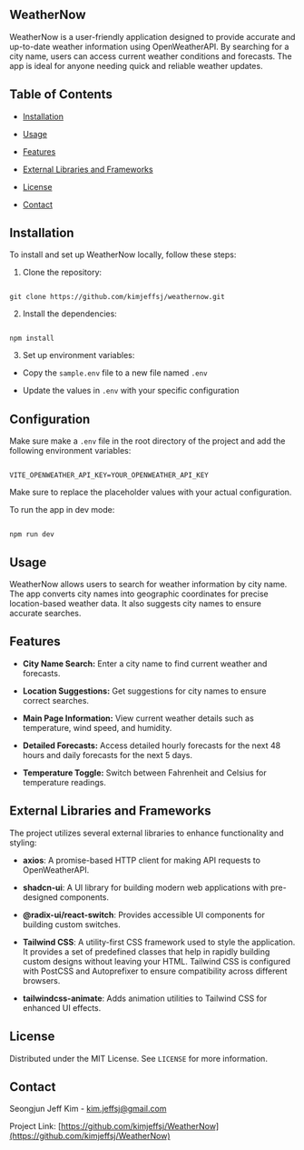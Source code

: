 ## WeatherNow

WeatherNow is a user-friendly application designed to provide accurate and up-to-date weather information using OpenWeatherAPI. By searching for a city name, users can access current weather conditions and forecasts. The app is ideal for anyone needing quick and reliable weather updates.

## Table of Contents

- [Installation](#installation)

- [Usage](#usage)

- [Features](#features)

- [External Libraries and Frameworks](#external)

- [License](#license)

- [Contact](#contact)

## <a id="installation">**Installation**</a>

To install and set up WeatherNow locally, follow these steps:

1. Clone the repository:

```

git clone https://github.com/kimjeffsj/weathernow.git

```

2. Install the dependencies:

```

npm install

```

3. Set up environment variables:

- Copy the `sample.env` file to a new file named `.env`

- Update the values in `.env` with your specific configuration

## Configuration

Make sure make a `.env` file in the root directory of the project and add the following environment variables:

```

VITE_OPENWEATHER_API_KEY=YOUR_OPENWEATHER_API_KEY

```

Make sure to replace the placeholder values with your actual configuration.

To run the app in dev mode:

```

npm run dev

```

## <a id="usage">**Usage**</a>

WeatherNow allows users to search for weather information by city name. The app converts city names into geographic coordinates for precise location-based weather data. It also suggests city names to ensure accurate searches.

## <a id="features">**Features**</a>

- **City Name Search:** Enter a city name to find current weather and forecasts.

- **Location Suggestions:** Get suggestions for city names to ensure correct searches.

- **Main Page Information:** View current weather details such as temperature, wind speed, and humidity.

- **Detailed Forecasts:** Access detailed hourly forecasts for the next 48 hours and daily forecasts for the next 5 days.

- **Temperature Toggle:** Switch between Fahrenheit and Celsius for temperature readings.

## <a id="external">**External Libraries and Frameworks**</a>

The project utilizes several external libraries to enhance functionality and styling:

- **axios**: A promise-based HTTP client for making API requests to OpenWeatherAPI.

- **shadcn-ui**: A UI library for building modern web applications with pre-designed components.

- **@radix-ui/react-switch**: Provides accessible UI components for building custom switches.

- **Tailwind CSS**: A utility-first CSS framework used to style the application. It provides a set of predefined classes that help in rapidly building custom designs without leaving your HTML. Tailwind CSS is configured with PostCSS and Autoprefixer to ensure compatibility across different browsers.

- **tailwindcss-animate**: Adds animation utilities to Tailwind CSS for enhanced UI effects.

## <a id="license">**License**</a>

Distributed under the MIT License. See `LICENSE` for more information.

## <a id="contact">**Contact**</a>

Seongjun Jeff Kim - [kim.jeffsj@gmail.com](mailto:kim.jeffsj@gmail.com)

Project Link: [https://github.com/kimjeffsj/WeatherNow](https://github.com/kimjeffsj/WeatherNow)
